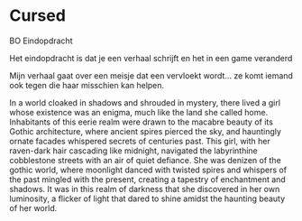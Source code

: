 # Cursed
BO Eindopdracht

Het eindopdracht is dat je een verhaal schrijft en het in een game veranderd 


Mijn verhaal gaat over een meisje dat een vervloekt wordt... ze komt iemand ook tegen die haar misschien kan helpen.


In a world cloaked in shadows and shrouded in mystery, there lived a girl whose existence was an enigma, much like the land she called home. Inhabitants of this eerie realm were drawn to the macabre beauty of its Gothic architecture, where ancient spires pierced the sky, and hauntingly ornate facades whispered secrets of centuries past.
This girl, with her raven-dark hair cascading like midnight, navigated the labyrinthine cobblestone streets with an air of quiet defiance. She was denizen of the gothic world, where moonlight danced with twisted spires and whispers of the past mingled with the present, creating a tapestry of enchantment and shadows. 
It was in this realm of darkness that she discovered in her own luminosity, a flicker of light that dared to shine amidst the haunting beauty of her world.
